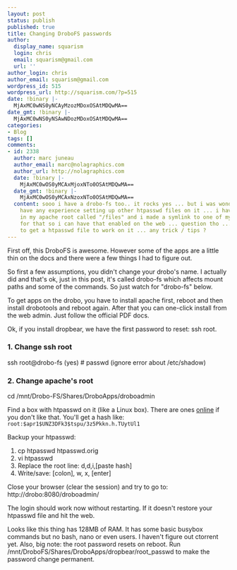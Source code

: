 ```yaml
---
layout: post
status: publish
published: true
title: Changing DroboFS passwords
author:
  display_name: squarism
  login: chris
  email: squarism@gmail.com
  url: ''
author_login: chris
author_email: squarism@gmail.com
wordpress_id: 515
wordpress_url: http://squarism.com/?p=515
date: !binary |-
  MjAxMC0wNS0yNCAyMzozMDoxOSAtMDQwMA==
date_gmt: !binary |-
  MjAxMC0wNS0yNSAwNDozMDoxOSAtMDQwMA==
categories:
- Blog
tags: []
comments:
- id: 2338
  author: marc juneau
  author_email: marc@nolagraphics.com
  author_url: http://nolagraphics.com
  date: !binary |-
    MjAxMC0wOS0yMCAxMjoxNTo0OSAtMDQwMA==
  date_gmt: !binary |-
    MjAxMC0wOS0yMCAxNzoxNTo0OSAtMDQwMA==
  content: sooo i have a drobo-fs too.. it rocks yes ... but i was wondering if you
    have any experience setting up other htpasswd files on it ... i have another folder
    in my apache root called "/files" and i made a symlink to one of my shares
    for that so i can have that enabled on the web ... question tho ... i cant seem
    to get a htpasswd file to work on it ... any trick / tips ?
---
```

<p>First off, this DroboFS is awesome.  However some of the apps are a little thin on the docs and there were a few things I had to figure out.</p>
<p>So first a few assumptions, you didn't change your drobo's name.  I actually did and that's ok, just in this post, it's called drobo-fs which affects mount paths and some of the commands.  So just watch for "drobo-fs" below.</p>
<p>To get apps on the drobo, you have to install apache first, reboot and then install drobotools and reboot again.  After that you can one-click install from the web admin.  Just follow the official PDF docs.</p>
<p>Ok, if you install dropbear, we have the first password to reset: ssh root.</p>
<h3>1. Change ssh root</h3><p>
ssh root@drobo-fs
(yes)
# passwd
(ignore error about /etc/shadow)</p>
<h3>2. Change apache's root</h3><p>
cd /mnt/Drobo-FS/Shares/DroboApps/droboadmin</p>
<p>Find a box with htpasswd on it (like a Linux box).  There are ones <a href="http://www.htaccesstools.com/htpasswd-generator/">online</a> if you don't like that.  You'll get a hash like:
<code>root:$apr1$UNZ3DFk3$tspu/3z5Pkkn.h.TUytUl1</code></p>
<p>Backup your htpasswd:</p>
<ol>
<li>cp htpasswd htpasswd.orig
<li>vi htpasswd
<li>Replace the root line: d,d,i,[paste hash]
<li>Write/save: [colon], w, x, [enter]
</ol></p>
<p>Close your browser (clear the session) and try to go to:
http://drobo:8080/droboadmin/</p>
<p>The login should work now without restarting.  If it doesn't restore your htpasswd file and hit the web.</p>
<p>Looks like this thing has 128MB of RAM.  It has some basic busybox commands but no bash, nano or even users.  I haven't figure out ctorrent yet.  Also, big note: the root password resets on reboot.  Run /mnt/DroboFS/Shares/DroboApps/dropbear/root_passwd to make the password change permanent.</p>
